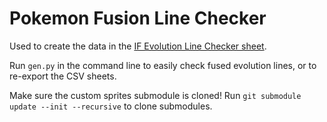 # Pokemon Fusion Line Checker

Used to create the data in the [IF Evolution Line Checker sheet](https://docs.google.com/spreadsheets/d/1o_6vyD7KuapDeMout_jNSTgZRZu-Sp1H3ez-8g8JUDI/edit?usp=sharing).

Run `gen.py` in the command line to easily check fused evolution lines, or to re-export the CSV sheets.

Make sure the custom sprites submodule is cloned! Run `git submodule update --init --recursive` to clone submodules.